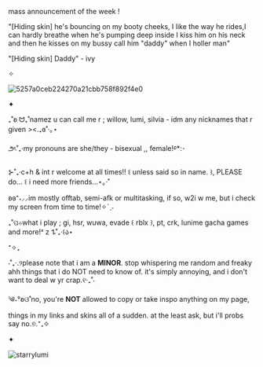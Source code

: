 mass announcement of the week !

"[Hiding skin] he's bouncing on my booty cheeks, I like the way he rides,I can hardly breathe when he's pumping deep inside I kiss him on his neck and then he kisses on my bussy call him "daddy" when I holler man"

"[Hiding skin] Daddy" - ivy

✧

![5257a0ceb224270a21cbb758f892f4e0](https://github.com/user-attachments/assets/6c23c197-8ac2-481b-bf23-69b68c69075c)

✦

₊˚ʚ ᗢ₊˚namez u can call me r ; willow, lumi, silvia - idm any nicknames that r given ><.₊ɞ˚‧｡⋆

౨ৎ˚₊‧my pronouns are she/they - bisexual ,, female!࿔*:･

⊱˚₊‧c+h & int r welcome at all times!! ꒰ unless said so in name. ꒱, PLEASE do... ꒰ i need more friends...⋆｡‧˚

ʚɞ⁺˖⸝⸝im mostly offtab, semi-afk or multitasking, if so, w2i w me, but i check my screen from time to time!✧ˊˎ˗

₊˚ପ⊹what i play ; gi, hsr, wuwa, evade ꒰ rblx ꒱, pt, crk, lunime gacha games and more!ᶻ 𝗓 𐰁˚₊‧꒰ა⋆

⁺✧₊

⋅˚₊‧.୨please note that i am a **MINOR**. stop whispering me random and freaky ahh things that i do NOT need to know of. it's simply annoying, and i don't want to deal w yr crap.୧‧₊˚⋅

༄˖°ʚଓ˚no, you're **NOT** allowed to copy or take inspo anything on my page, things in my links and skins all of a sudden. at the least ask, but i'll probs say no.୭.⁺₊✧

✦
<p align="left"> <img src="https://komarev.com/ghpvc/?username=starrylumi&label=˗ˏˋcounting%20stars´ˎ˗&color=a8954d&style=flat" alt="starrylumi" /> </p>

